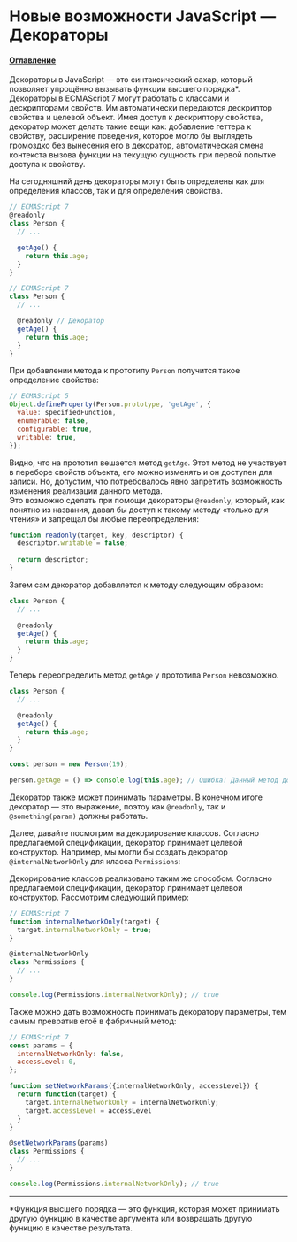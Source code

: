 # Новые возможности JavaScript — Декораторы

#### [Оглавление](../../README.md)

Декораторы в JavaScript — это синтаксический сахар, который позволяет упрощённо вызывать
функции высшего порядка*.  
Декораторы в ECMAScript 7 могут работать с классами и дескрипторами свойств. Им автоматически
передаются дескриптор свойства и целевой объект. Имея доступ к дескриптору свойства, декоратор
может делать такие вещи как: добавление геттера к свойству, расширение поведения, которое могло
бы выглядеть громоздко без вынесения его в декоратор, автоматическая смена контекста вызова
функции на текущую сущность при первой попытке доступа к свойству.

На сегодняшний день декораторы могут быть определены как для определения классов, так и для
определения свойства.

```javascript
// ECMAScript 7
@readonly
class Person {
  // ...

  getAge() {
    return this.age;
  }
}
```

```javascript
// ECMAScript 7
class Person {
  // ...

  @readonly // Декоратор
  getAge() {
    return this.age;
  }
}
```

При добавлении метода к прототипу `Person` получится такое определение свойства:

```javascript
// ECMAScript 5
Object.defineProperty(Person.prototype, 'getAge', {
  value: specifiedFunction,
  enumerable: false,
  configurable: true,
  writable: true,
});
```

Видно, что на прототип вешается метод `getAge`. Этот метод не участвует в переборе свойств
объекта, его можно изменять и он доступен для записи. Но, допустим, что потребовалось явно
запретить возможность изменения реализации данного метода.  
Это возможно сделать при помощи декораторы `@readonly`, который, как понятно из названия,
давал бы доступ к такому методу &laquo;только для чтения&raquo; и запрещал бы любые
переопределения:

```javascript
function readonly(target, key, descriptor) {
  descriptor.writable = false;
  
  return descriptor;
}
```

Затем сам декоратор добавляется к методу следующим образом:

```javascript
class Person {
  // ...

  @readonly
  getAge() {
    return this.age;
  }
}
```

Теперь переопределить метод `getAge` у прототипа `Person` невозможно.

```javascript
class Person {
  // ...

  @readonly
  getAge() {
    return this.age;
  }
}

const person = new Person(19);

person.getAge = () => console.log(this.age); // Ошибка! Данный метод доступен только для чтения
```

Декоратор также может принимать параметры. В конечном итоге декоратор — это выражение,
поэтоу как `@readonly`, так и `@something(param)` должны работать.

Далее, давайте посмотрим на декорирование классов. Согласно предлагаемой спецификации,
декоратор принимает целевой конструктор. Например, мы могли бы создать декоратор
`@internalNetworkOnly` для класса `Permissions`:

Декорирование классов реализовано таким же способом. Согласно предлагаемой спецификации,
декоратор принимает целевой конструктор.
Рассмотрим следующий пример:

```javascript
// ECMAScript 7
function internalNetworkOnly(target) {
  target.internalNetworkOnly = true;
}

@internalNetworkOnly
class Permissions {
  // ...
}

console.log(Permissions.internalNetworkOnly); // true
```

Также можно дать возможность принимать декоратору параметры, тем самым превратив егоё
в фабричный метод:

```javascript
// ECMAScript 7
const params = {
  internalNetworkOnly: false,
  accessLevel: 0,
};

function setNetworkParams({internalNetworkOnly, accessLevel}) {
  return function(target) {
    target.internalNetworkOnly = internalNetworkOnly;
    target.accessLevel = accessLevel
  }
}

@setNetworkParams(params)
class Permissions {
  // ...
}

console.log(Permissions.internalNetworkOnly); // true
```

---

*Функция высшего порядка — это функция, которая может принимать другую функцию в качестве
аргумента или возвращать другую функцию в качестве результата.
